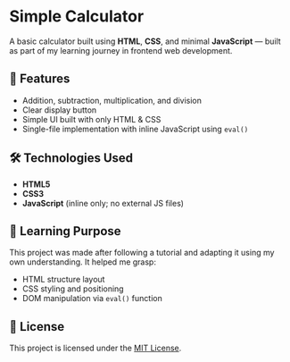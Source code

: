 # Simple Calculator

A basic calculator built using **HTML**, **CSS**, and minimal **JavaScript** — built as part of my learning journey in frontend web development.

## 📌 Features

- Addition, subtraction, multiplication, and division
- Clear display button
- Simple UI built with only HTML & CSS
- Single-file implementation with inline JavaScript using  `eval()`

## 🛠️ Technologies Used

- **HTML5**
- **CSS3**
- **JavaScript** (inline only; no external JS files)

## 🧠 Learning Purpose

This project was made after following a tutorial and adapting it using my own understanding. It helped me grasp:

- HTML structure layout
- CSS styling and positioning
- DOM manipulation via `eval()` function

## 📄 License

This project is licensed under the [MIT License](LICENSE).

